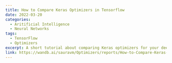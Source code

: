 ```yaml
---
title: How to Compare Keras Optimizers in Tensorflow
date: 2022-03-20
categories: 
  - Aritificial Intelligence
  - Neural Networks
tags:
  - TensorFlow
  - Optimizers
excerpt: A short tutorial about comparing Keras optimizers for your deep learning pipelines in Tensorflow, with a Colab to help you follow along.
link: https://wandb.ai/sauravm/Optimizers/reports/How-to-Compare-Keras-Optimizers-in-Tensorflow--VmlldzoxNjU1OTA4
---
```

